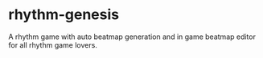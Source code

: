 # rhythm-genesis
A rhythm game with auto beatmap generation and in game beatmap editor for all rhythm game lovers.

